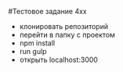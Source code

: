 #Тестовое задание 4xx

* клонировать репозиторий
* перейти в папку с проектом
* npm install 
* run gulp 
* открыть localhost:3000


